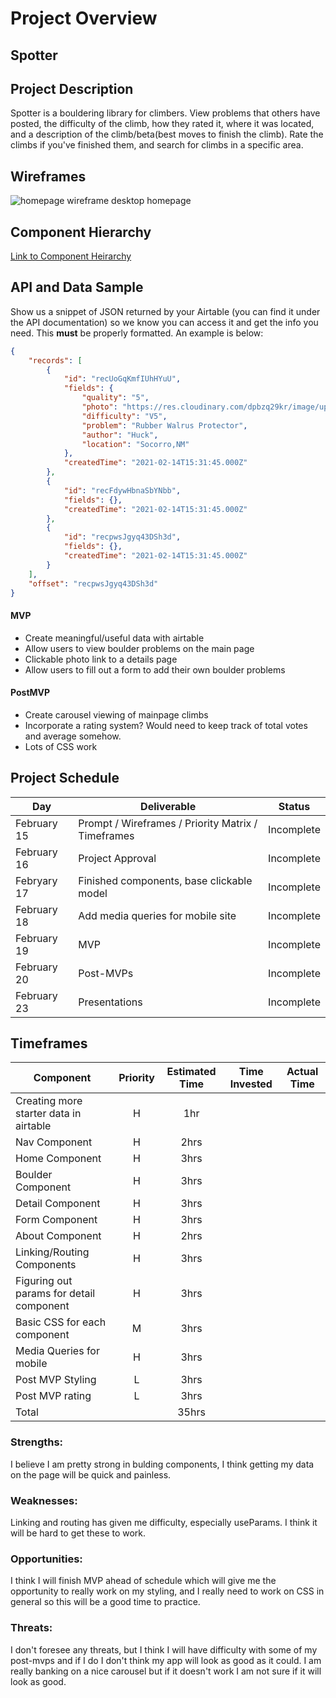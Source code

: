 # Project Overview

## Spotter

## Project Description

Spotter is a bouldering library for climbers. View problems that others have posted, the difficulty of the climb, how they rated it, where it was located, and a description of the climb/beta(best moves to finish the climb). Rate the climbs if you've finished them, and search for climbs in a specific area.

## Wireframes
![homepage wireframe](https://res.cloudinary.com/dpbzq29kr/image/upload/v1613336079/Screen_Shot_2021-02-14_at_3.54.15_PM_cifxcr.png) desktop homepage

## Component Hierarchy
[Link to Component Heirarchy](https://res.cloudinary.com/dpbzq29kr/image/upload/v1613334595/Screen_Shot_2021-02-14_at_3.29.40_PM_dbzoup.png)

## API and Data Sample

Show us a snippet of JSON returned by your Airtable (you can find it under the API documentation) so we know you can access it and get the info you need. This __must__ be properly formatted. An example is below:

```json
{
    "records": [
        {
            "id": "recUoGqKmfIUhHYuU",
            "fields": {
                "quality": "5",
                "photo": "https://res.cloudinary.com/dpbzq29kr/image/upload/v1613317217/Screenshot_20210214-103820_2_ctmrr7.png",
                "difficulty": "V5",
                "problem": "Rubber Walrus Protector",
                "author": "Huck",
                "location": "Socorro,NM"
            },
            "createdTime": "2021-02-14T15:31:45.000Z"
        },
        {
            "id": "recFdywHbnaSbYNbb",
            "fields": {},
            "createdTime": "2021-02-14T15:31:45.000Z"
        },
        {
            "id": "recpwsJgyq43DSh3d",
            "fields": {},
            "createdTime": "2021-02-14T15:31:45.000Z"
        }
    ],
    "offset": "recpwsJgyq43DSh3d"
}
```

#### MVP 

- Create meaningful/useful data with airtable
- Allow users to view boulder problems on the main page
- Clickable photo link to a details page
- Allow users to fill out a form to add their own boulder problems

#### PostMVP  


- Create carousel viewing of mainpage climbs
- Incorporate a rating system? Would need to keep track of total votes and average somehow.
- Lots of CSS work


## Project Schedule

|  Day | Deliverable | Status
|---|---| ---|
|February 15| Prompt / Wireframes / Priority Matrix / Timeframes | Incomplete
|February 16| Project Approval | Incomplete
|Febryary 17| Finished components, base clickable model| Incomplete
|February 18| Add media queries for mobile site| Incomplete
|February 19| MVP| Incomplete
|February 20| Post-MVPs | Incomplete
|February 23| Presentations | Incomplete

## Timeframes

| Component | Priority | Estimated Time | Time Invested | Actual Time |
| --- | :---: |  :---: | :---: | :---: |
| Creating more starter data in airtable | H | 1hr| | |
| Nav Component| H | 2hrs| |  |
| Home Component|H|3hrs| | |
| Boulder Component|H|3hrs| | |
| Detail Component|H|3hrs| | |
| Form Component|H|3hrs| | |
| About Component|H|2hrs| | |
| Linking/Routing Components|H|3hrs| | |
| Figuring out params for detail component|H| 3hrs| | |
| Basic CSS for each component|M| 3hrs| | |
| Media Queries for mobile|H| 3hrs| | |
| Post MVP Styling |L|3hrs| | |
| Post MVP rating |L|3hrs| | |
| Total |  | 35hrs| | |

### Strengths:
I believe I am pretty strong in bulding components, I think getting my data on the page will be quick and painless.
### Weaknesses:
Linking and routing has given me difficulty, especially useParams. I think it will be hard to  get these to work.
### Opportunities:
I think I will finish MVP ahead of schedule which will give me the opportunity to really work on my styling, and I really need to work on CSS in general so this will be a good time to practice.
### Threats:
I don't foresee any threats, but I think I will have difficulty with some of my post-mvps and if I do I don't think my app will look as good as it could. I am really banking on a nice carousel but if it doesn't work I am not sure if it will look as good.
